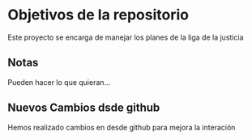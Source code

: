 # Objetivos de la repositorio

Este proyecto se encarga de manejar los planes de la liga de la justicia


## Notas
Pueden hacer lo que quieran...

## Nuevos Cambios dsde github
Hemos realizado cambios en desde github para mejora la interación
